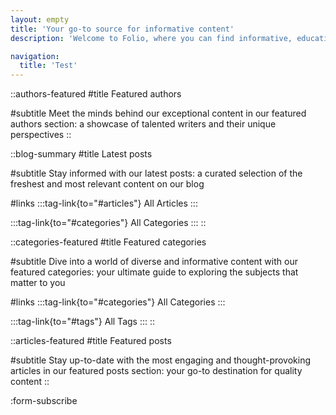 ```yaml
---
layout: empty
title: 'Your go-to source for informative content'
description: 'Welcome to Folio, where you can find informative, educational and professional articles on a wide range of subjects. From business and technology to lifestyle and culture, we have it all. Join us as we share our knowledge, insights and research with you.'

navigation: 
  title: 'Test'
--- 
```


::authors-featured
#title
Featured authors

#subtitle
Meet the minds behind our exceptional content in our featured authors section: 
a showcase of talented writers and their unique perspectives
::

::blog-summary
#title
Latest posts

#subtitle
Stay informed with our latest posts: a curated selection of the freshest and most relevant content on our blog

#links
:::tag-link{to="#articles"}
All Articles
:::

:::tag-link{to="#categories"}
All Categories
:::
::

::categories-featured
#title
Featured categories

#subtitle
Dive into a world of diverse and informative content with our
featured categories: your ultimate guide to exploring the subjects
that matter to you

#links
:::tag-link{to="#categories"}
All Categories
:::

:::tag-link{to="#tags"}
All Tags
:::
::

::articles-featured
#title
Featured posts

#subtitle
Stay up-to-date with the most engaging and thought-provoking articles in our 
featured posts section: your go-to destination for quality content
::

:form-subscribe